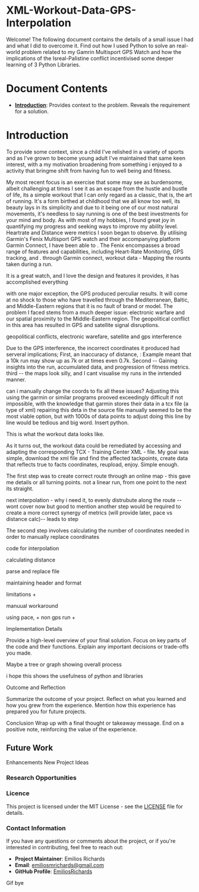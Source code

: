 # XML-Workout-Data-GPS-Interpolation

Welcome! The following document contains the details of a small issue I had and what I did to overcome it. Find out how I used Python to solve an real-world problem related to my Gamrin Multisport GPS Watch and how the implications of the Isreal-Palistine conflict incentivised some deeper learning of 3 Python Libraries. 

# Document Contents 

- [**Introduction**](#Introduction): Provides context to the problem. Reveals the requirement for a solution. 

# Introduction 

To provide some context, since a child I've relished in a variety of sports and as I've grown to become young adult I've maintained that same keen interest, with a my motivation broadening from something i enjoyed to a activity that bringme  shift from having fun to well being and fitness.


My most recent focus is an exercise that some may see as burdensome, albeit challenging at times I see it as an escape from the hustle and bustle of life, its a simple workout that I can only regard as a classic, that is, the art of running. It's a form birthed at childhood that we all know too well, its beauty lays in its simplicity and due to it being one of our most natural movements, it's needless to say running is one of the best investments for your mind and body. As with most of my hobbies, I found great joy in quantifying my progress and seeking ways to improve my ability level. Heartrate and Distance were metrics I soon began to observe. By utilising Garmin's Fenix Multisport GPS watch and their accompanying platform Garmin Connect, I have been able to . The Fenix encompasses a broad range of features and capabilities, including Heart-Rate Monitoring, GPS tracking, and . through Garmin connect, workout data - Mapping the rounts taken during a run.

It is a great watch, and I love the design and features it provides, it has accomplished everything 

with one major exception, the GPS produced perculiar results. It will come at no shock to those who have travelled through the Mediterranean, Baltic, and Middle-Eastern regions that it is no fault of brand or model. The problem I faced stems from a much deeper issue: electronic warfare and our spatial proximity to the Middle-Eastern region. The geopolitical conflict in this area has resulted in GPS and satellite signal disruptions. 


geopolitical conflicts, electronic warefare, satellite and gps interference

Due to the GPS interference, the incorrect coordinates it produced had serveral implications; First, an inaccuracy of distance, : Example meant that a 10k run may show up as 7k or at times even 0.7k. Second -- Gaining insights into the run, accumulated data, and progression of fitness metrics. third -- the maps look silly, and I cant visualise my runs in the inrtended manner. 

can i manually change the coords to fix all these issues? Adjusting this using the garmin or similar programs prooved exceedingly difficult if not impossible, with the knowledge that garmin stores their data in a tcx file (a type of xml) repairing this deta in the source file manually seemed to be the most viable option, but with 1000s of data points to adjust doing this line by line would be tedious and big word. Insert python. 

This is what the workout data looks like. 

As it turns out, the workout data could be remediated by accessing and adapting the corresponding TCX - Training Center XML - file. My goal was simple, download the xml file and find the affected tackpoints, create data that reflects true to facts coordinates, reupload, enjoy. Simple enough. 

The first step was to create correct route through an online map - this gave me details or all turning points. not a linear run, from one point to the next its straight. 

next interpolation - why i need it, to evenly distrubute along the route -- wont cover now but good to mention another step would be required to create a more correct synergy of metrics (will provide later, pace vs distance calc)-- leads to step 

The second step involves calculating the number of coordinates needed in order to manually replace coordinates 

code for interpolation 

calculating distance 

parse and replace file 

maintaining header and format


limitations + 

manuual workaround 

using pace, + non gps run + 



Implementation Details

Provide a high-level overview of your final solution.
Focus on key parts of the code and their functions.
Explain any important decisions or trade-offs you made.

Maybe a tree or graph showing overall process






i hope this shows the usefulness of python and libraries 


Outcome and Reflection

Summarize the outcome of your project.
Reflect on what you learned and how you grew from the experience.
Mention how this experience has prepared you for future projects.

Conclusion
Wrap up with a final thought or takeaway message.
End on a positive note, reinforcing the value of the experience.

## Future Work
Enhancements
New Project Ideas
### Research Opportunities

### Licence

This project is licensed under the MIT License - see the [LICENSE]([https://github.com/EmiliosRichards/File-Management-System/blob/main/LICENSE) file for details.

### Contact Information

If you have any questions or comments about the project, or if you're interested in contributing, feel free to reach out:

- **Project Maintainer**: Emilios Richards
- **Email**: emiliosmrichards@gmail.com
- **GitHub Profile**: [EmiliosRichards](https://github.com/EmiliosRichards)

Gif bye